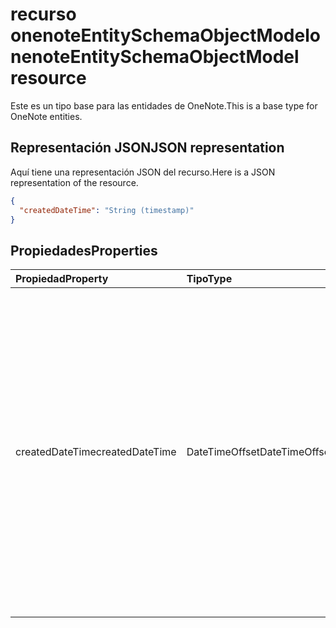 # <a name="onenoteentityschemaobjectmodel-resource"></a><span data-ttu-id="7dc28-101">recurso onenoteEntitySchemaObjectModel</span><span class="sxs-lookup"><span data-stu-id="7dc28-101">onenoteEntitySchemaObjectModel resource</span></span>

<span data-ttu-id="7dc28-102">Este es un tipo base para las entidades de OneNote.</span><span class="sxs-lookup"><span data-stu-id="7dc28-102">This is a base type for OneNote entities.</span></span>

## <a name="json-representation"></a><span data-ttu-id="7dc28-103">Representación JSON</span><span class="sxs-lookup"><span data-stu-id="7dc28-103">JSON representation</span></span>

<span data-ttu-id="7dc28-104">Aquí tiene una representación JSON del recurso.</span><span class="sxs-lookup"><span data-stu-id="7dc28-104">Here is a JSON representation of the resource.</span></span>

<!-- {
  "blockType": "resource",
  "abstract": true,
  "baseType": "microsoft.graph.onenoteEntityBaseModel",
  "optionalProperties": [
    "self"
  ],
  "@odata.type": "microsoft.graph.onenoteEntitySchemaObjectModel"
}-->

```json
{
  "createdDateTime": "String (timestamp)"
}

```
## <a name="properties"></a><span data-ttu-id="7dc28-105">Propiedades</span><span class="sxs-lookup"><span data-stu-id="7dc28-105">Properties</span></span>
| <span data-ttu-id="7dc28-106">Propiedad</span><span class="sxs-lookup"><span data-stu-id="7dc28-106">Property</span></span>     | <span data-ttu-id="7dc28-107">Tipo</span><span class="sxs-lookup"><span data-stu-id="7dc28-107">Type</span></span>   |<span data-ttu-id="7dc28-108">Descripción</span><span class="sxs-lookup"><span data-stu-id="7dc28-108">Description</span></span>|
|:---------------|:--------|:----------|
|<span data-ttu-id="7dc28-109">createdDateTime</span><span class="sxs-lookup"><span data-stu-id="7dc28-109">createdDateTime</span></span>|<span data-ttu-id="7dc28-110">DateTimeOffset</span><span class="sxs-lookup"><span data-stu-id="7dc28-110">DateTimeOffset</span></span>|<span data-ttu-id="7dc28-p101">La fecha y la hora en que se creó la página. La marca de tiempo representa la información de fecha y hora con el formato ISO 8601 y siempre pertenece a la zona horaria UTC. Por ejemplo, medianoche en la zona horaria UTC del 1 de enero de 2014 sería así: `'2014-01-01T00:00:00Z'`. Solo lectura.</span><span class="sxs-lookup"><span data-stu-id="7dc28-p101">The date and time when the page was created. The timestamp represents date and time information using ISO 8601 format and is always in UTC time. For example, midnight UTC on Jan 1, 2014 would look like this: `'2014-01-01T00:00:00Z'`. Read-only.</span></span>|

<!-- uuid: bfb567de-2a2a-4b81-bf47-a55626a0c166
2015-10-25 14:57:30 UTC -->
<!-- {
  "type": "#page.annotation",
  "description": "page resource",
  "keywords": "",
  "section": "documentation",
  "tocPath": ""
}-->